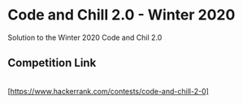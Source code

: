# Code and Chill 2.0 - Winter 2020
Solution to the Winter 2020 Code and Chil 2.0

## Competition Link
<br/>[https://www.hackerrank.com/contests/code-and-chill-2-0]<br />
